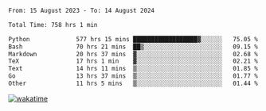 <!--START_SECTION:waka-->

```txt
From: 15 August 2023 - To: 14 August 2024

Total Time: 758 hrs 1 min

Python             577 hrs 15 mins ██████████████████▓░░░░░░   75.05 %
Bash               70 hrs 21 mins  ██▒░░░░░░░░░░░░░░░░░░░░░░   09.15 %
Markdown           20 hrs 37 mins  ▓░░░░░░░░░░░░░░░░░░░░░░░░   02.68 %
TeX                17 hrs 1 min    ▓░░░░░░░░░░░░░░░░░░░░░░░░   02.21 %
Text               14 hrs 11 mins  ▒░░░░░░░░░░░░░░░░░░░░░░░░   01.85 %
Go                 13 hrs 37 mins  ▒░░░░░░░░░░░░░░░░░░░░░░░░   01.77 %
Other              11 hrs 5 mins   ▒░░░░░░░░░░░░░░░░░░░░░░░░   01.44 %
```

<!--END_SECTION:waka-->
[![wakatime](https://wakatime.com/badge/user/5f89a63a-5294-4958-ad30-2b3455e63f2a.svg)](https://wakatime.com/@5f89a63a-5294-4958-ad30-2b3455e63f2a)
